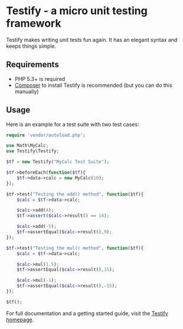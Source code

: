 Testify - a micro unit testing framework
========================================
Testify makes writing unit tests fun again. It has an elegant syntax and keeps things simple.


Requirements
------------
* PHP 5.3+ is required
* [Composer](http://getcomposer.org/) to install Testify is recommended (but you can do this manually)


Usage
-----
Here is an example for a test suite with two test cases:

```php
require 'vendor/autoload.php';

use Math\MyCalc;
use Testify\Testify;

$tf = new Testify("MyCalc Test Suite");

$tf->beforeEach(function($tf){
	$tf->data->calc = new MyCalc(10);
});

$tf->test("Testing the add() method", function($tf){
	$calc = $tf->data->calc;

	$calc->add(4);
	$tf->assert($calc->result() == 14);

	$calc->add(-5);
	$tf->assertEqual($calc->result(),9);
});

$tf->test("Testing the mul() method", function($tf){
	$calc = $tf->data->calc;

	$calc->mul(1.5);
	$tf->assertEqual($calc->result(),15);

	$calc->mul(-1);
	$tf->assertEqual($calc->result(),-15);
});

$tf();
```

For full documentation and a getting started guide, visit the [Testify homepage](http://tutorialzine.com/projects/testify/).
